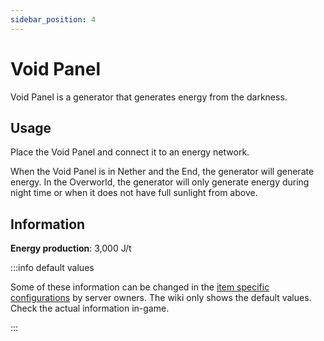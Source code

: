 ```yaml
---
sidebar_position: 4
---
```


# Void Panel

Void Panel is a generator that generates energy from the darkness.

## Usage

Place the Void Panel and connect it to an energy network.

When the Void Panel is in Nether and the End, the generator will generate energy.
In the Overworld, the generator will only generate energy during night time or when it does not have full sunlight from above.

## Information

**Energy production**: 3,000 J/t

:::info default values

Some of these information can be changed in the [item specific configurations](/infinity-expansion-2/config/items) by server owners. The wiki only shows the default values. Check the actual information in-game.

:::
